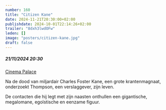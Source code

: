 ```yaml
---
number: 160
title: "Citizen Kane"
date: 2024-11-21T20:30:00+02:00
publishdate: 2024-10-01T22:14:26+02:00
trailer: "8dxh3lwdOFw"
leden: []
image: "posters/citizen-kane.jpg"
draft: false
---
```


##### 21/11/2024 20:30

[Cinema Palace](https://cinema-palace.be/nl/film/citizen-kane)

Na de dood van miljardair Charles Foster Kane, een grote krantenmagnaat,
onderzoekt Thompson, een verslaggever, zijn leven.
<!--more-->
De contacten die hij legt met zijn naasten onthullen een gigantische,
megalomane, egoïstische en eenzame figuur.
